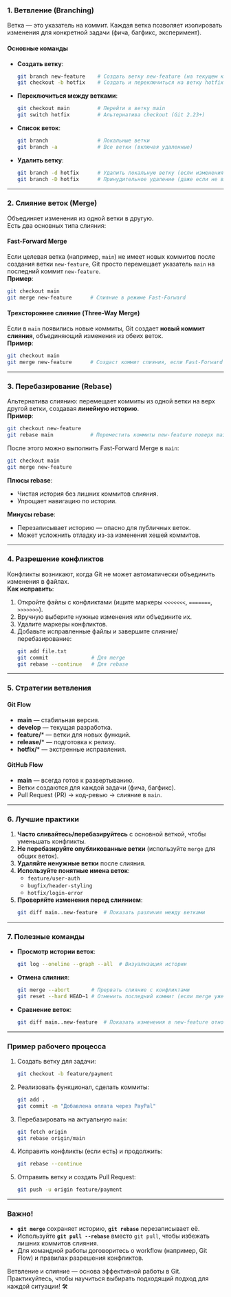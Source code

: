 
### **1. Ветвление (Branching)**
Ветка — это указатель на коммит. Каждая ветка позволяет изолировать изменения для конкретной задачи (фича, багфикс, эксперимент).

#### **Основные команды**
- **Создать ветку**:
  ```bash
  git branch new-feature    # Создать ветку new-feature (на текущем коммите)
  git checkout -b hotfix    # Создать и переключиться на ветку hotfix
  ```

- **Переключиться между ветками**:
  ```bash
  git checkout main         # Перейти в ветку main
  git switch hotfix         # Альтернатива checkout (Git 2.23+)
  ```

- **Список веток**:
  ```bash
  git branch                # Локальные ветки
  git branch -a             # Все ветки (включая удаленные)
  ```

- **Удалить ветку**:
  ```bash
  git branch -d hotfix      # Удалить локальную ветку (если изменения влиты)
  git branch -D hotfix      # Принудительное удаление (даже если не влиты)
  ```

---

### **2. Слияние веток (Merge)**
Объединяет изменения из одной ветки в другую.  
Есть два основных типа слияния:

#### **Fast-Forward Merge**
Если целевая ветка (например, `main`) не имеет новых коммитов после создания ветки `new-feature`, Git просто перемещает указатель `main` на последний коммит `new-feature`.  
**Пример**:
```bash
git checkout main
git merge new-feature      # Слияние в режиме Fast-Forward
```

#### **Трехстороннее слияние (Three-Way Merge)**
Если в `main` появились новые коммиты, Git создает **новый коммит слияния**, объединяющий изменения из обеих веток.  
**Пример**:
```bash
git checkout main
git merge new-feature      # Создаст коммит слияния, если Fast-Forward невозможен
```

---

### **3. Перебазирование (Rebase)**
Альтернатива слиянию: перемещает коммиты из одной ветки на верх другой ветки, создавая **линейную историю**.  
**Пример**:
```bash
git checkout new-feature
git rebase main            # Переместить коммиты new-feature поверх main
```
После этого можно выполнить Fast-Forward Merge в `main`:
```bash
git checkout main
git merge new-feature
```

**Плюсы rebase**:
- Чистая история без лишних коммитов слияния.
- Упрощает навигацию по истории.

**Минусы rebase**:
- Перезаписывает историю — опасно для публичных веток.
- Может усложнить отладку из-за изменения хешей коммитов.

---

### **4. Разрешение конфликтов**
Конфликты возникают, когда Git не может автоматически объединить изменения в файлах.  
**Как исправить**:
1. Откройте файлы с конфликтами (ищите маркеры `<<<<<<<`, `=======`, `>>>>>>>`).
2. Вручную выберите нужные изменения или объедините их.
3. Удалите маркеры конфликтов.
4. Добавьте исправленные файлы и завершите слияние/перебазирование:
   ```bash
   git add file.txt
   git commit              # Для merge
   git rebase --continue   # Для rebase
   ```

---

### **5. Стратегии ветвления**
#### **Git Flow**
- **main** — стабильная версия.
- **develop** — текущая разработка.
- **feature/*** — ветки для новых функций.
- **release/*** — подготовка к релизу.
- **hotfix/*** — экстренные исправления.

#### **GitHub Flow**
- **main** — всегда готов к развертыванию.
- Ветки создаются для каждой задачи (фича, багфикс).
- Pull Request (PR) → код-ревью → слияние в `main`.

---

### **6. Лучшие практики**
1. **Часто сливайтесь/перебазируйтесь** с основной веткой, чтобы уменьшать конфликты.
2. **Не перебазируйте опубликованные ветки** (используйте `merge` для общих веток).
3. **Удаляйте ненужные ветки** после слияния.
4. **Используйте понятные имена веток**:  
   - `feature/user-auth`  
   - `bugfix/header-styling`  
   - `hotfix/login-error`
5. **Проверяйте изменения перед слиянием**:  
   ```bash
   git diff main..new-feature  # Показать различия между ветками
   ```

---

### **7. Полезные команды**
- **Просмотр истории веток**:
  ```bash
  git log --oneline --graph --all  # Визуализация истории
  ```

- **Отмена слияния**:
  ```bash
  git merge --abort       # Прервать слияние с конфликтами
  git reset --hard HEAD~1 # Отменить последний коммит (если merge уже завершен)
  ```

- **Сравнение веток**:
  ```bash
  git diff main..new-feature  # Показать изменения в new-feature относительно main
  ```

---

### **Пример рабочего процесса**
1. Создать ветку для задачи:
   ```bash
   git checkout -b feature/payment
   ```
2. Реализовать функционал, сделать коммиты:
   ```bash
   git add .
   git commit -m "Добавлена оплата через PayPal"
   ```
3. Перебазировать на актуальную `main`:
   ```bash
   git fetch origin
   git rebase origin/main
   ```
4. Исправить конфликты (если есть) и продолжить:
   ```bash
   git rebase --continue
   ```
5. Отправить ветку и создать Pull Request:
   ```bash
   git push -u origin feature/payment
   ```

---

### **Важно!**
- **`git merge`** сохраняет историю, **`git rebase`** перезаписывает её.  
- Используйте **`git pull --rebase`** вместо `git pull`, чтобы избежать лишних коммитов слияния.  
- Для командной работы договоритесь о workflow (например, Git Flow) и правилах разрешения конфликтов.  

Ветвление и слияние — основа эффективной работы в Git. Практикуйтесь, чтобы научиться выбирать подходящий подход для каждой ситуации! 🛠️